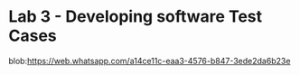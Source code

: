 # Lab 3 - Developing software Test Cases 
blob:https://web.whatsapp.com/a14ce11c-eaa3-4576-b847-3ede2da6b23e
